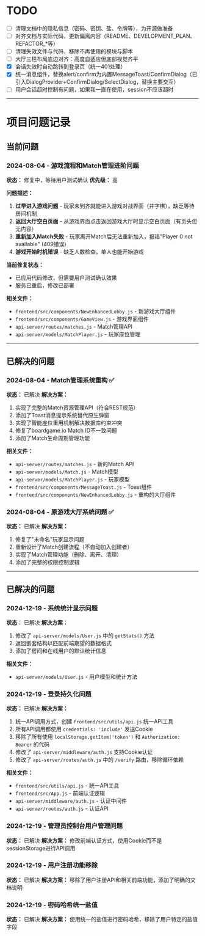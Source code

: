 # TODO

- [ ] 清理文档中的隐私信息（密码、密钥、盐、令牌等），为开源做准备
- [ ] 对齐文档与实际代码，更新偏离内容（README、DEVELOPMENT_PLAN、REFACTOR_*等）
- [ ] 清理失效文件与代码，移除不再使用的模块与脚本
- [ ] 大厅三栏布局底边对齐：高度自适应但底部视觉齐平
- [x] 会话失效时自动跳转到登录页（统一401处理）
- [x] 统一消息组件，替换alert/confirm为内置MessageToast/ConfirmDialog（已引入DialogProvider+ConfirmDialog/SelectDialog，替换主要交互）
- [ ] 用户会话超时控制有问题，如果我一直在使用，session不应该超时

---

# 项目问题记录

## 当前问题

### 2024-08-04 - 游戏流程和Match管理进阶问题
**状态：** 修复中，等待用户测试确认
**优先级：** 高

**问题描述：**
1. **过早进入游戏问题** - 玩家未到齐就能进入游戏对战界面（井字棋），缺乏等待房间机制
2. **返回大厅空白页面** - 从游戏界面点击返回游戏大厅时显示空白页面（有页头但无内容）
3. **重新加入Match失败** - 玩家离开Match后无法重新加入，报错"Player 0 not available" (409错误)
4. **游戏开始时机错误** - 缺乏人数检查，单人也能开始游戏

**当前修复状态：**
- 已应用代码修改，但需要用户测试确认效果
- 服务已重启，修改已部署

**相关文件：**
- `frontend/src/components/NewEnhancedLobby.js` - 新游戏大厅组件
- `frontend/src/components/GameView.js` - 游戏界面组件
- `api-server/routes/matches.js` - Match管理API
- `api-server/models/MatchPlayer.js` - 玩家座位管理

---

## 已解决的问题

### 2024-08-04 - Match管理系统重构 ✅
**状态：** 已解决
**解决方案：** 
1. 实现了完整的Match资源管理API（符合REST规范）
2. 添加了Toast消息提示系统替代原生弹窗
3. 实现了智能座位重用机制解决数据库约束冲突
4. 修复了boardgame.io Match ID不一致问题
5. 添加了Match生命周期管理功能

**相关文件：**
- `api-server/routes/matches.js` - 新的Match API
- `api-server/models/Match.js` - Match模型
- `api-server/models/MatchPlayer.js` - 玩家模型
- `frontend/src/components/MessageToast.js` - Toast组件
- `frontend/src/components/NewEnhancedLobby.js` - 重构的大厅组件

### 2024-08-04 - 原游戏大厅系统问题 ✅
**状态：** 已解决
**解决方案：** 
1. 修复了"未命名"玩家显示问题
2. 重新设计了Match创建流程（不自动加入创建者）
3. 实现了Match管理功能（删除、离开、清理）
4. 添加了完整的权限控制逻辑

---

## 已解决的问题

### 2024-12-19 - 系统统计显示问题
**状态：** 已解决
**解决方案：** 
1. 修改了 `api-server/models/User.js` 中的 `getStats()` 方法
2. 返回嵌套结构以匹配前端期望的数据格式
3. 添加了房间和在线用户的默认统计信息

**相关文件：**
- `api-server/models/User.js` - 用户模型和统计方法

### 2024-12-19 - 登录持久化问题
**状态：** 已解决
**解决方案：** 
1. 统一API调用方式，创建 `frontend/src/utils/api.js` 统一API工具
2. 所有API调用都使用 `credentials: 'include'` 发送Cookie
3. 移除了所有使用 `localStorage.getItem('token')` 和 `Authorization: Bearer` 的代码
4. 修改了 `api-server/middleware/auth.js` 支持Cookie认证
5. 修改了 `api-server/routes/auth.js` 中的 `/verify` 路由，移除循环依赖

**相关文件：**
- `frontend/src/utils/api.js` - 统一API工具
- `frontend/src/App.js` - 前端认证逻辑
- `api-server/middleware/auth.js` - 认证中间件
- `api-server/routes/auth.js` - 认证API

### 2024-12-19 - 管理员控制台用户管理问题
**状态：** 已解决
**解决方案：** 修改前端认证方式，使用Cookie而不是sessionStorage进行API调用

### 2024-12-19 - 用户注册功能移除
**状态：** 已解决
**解决方案：** 移除了用户注册API和相关前端功能，添加了明确的文档说明

### 2024-12-19 - 密码哈希统一盐值
**状态：** 已解决
**解决方案：** 使用统一的盐值进行密码哈希，移除了用户特定的盐值字段 